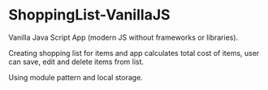 # ShoppingList-VanillaJS
Vanilla Java Script App (modern JS without frameworks or libraries).

Creating shopping list for items and app calculates total cost of items, user can save, edit and delete items from list.

Using module pattern and local storage. 
